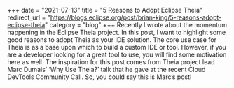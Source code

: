 +++
date = "2021-07-13"
title = "5 Reasons to Adopt Eclipse Theia"
redirect_url = "https://blogs.eclipse.org/post/brian-king/5-reasons-adopt-eclipse-theia"
category = "blog"
+++
Recently I wrote about the momentum happening in the Eclipse Theia project. In this post, I want to highlight some good reasons to adopt Theia as your IDE solution. The core use case for Theia is as a base upon which to build a custom IDE or tool. However, if you are a developer looking for a great tool to use, you will find some motivation here as well. The inspiration for this post comes from Theia project lead Marc Dumais’ ‘Why Use Theia?’ talk that he gave at the recent Cloud DevTools Community Call. So, you could say this is Marc’s post!